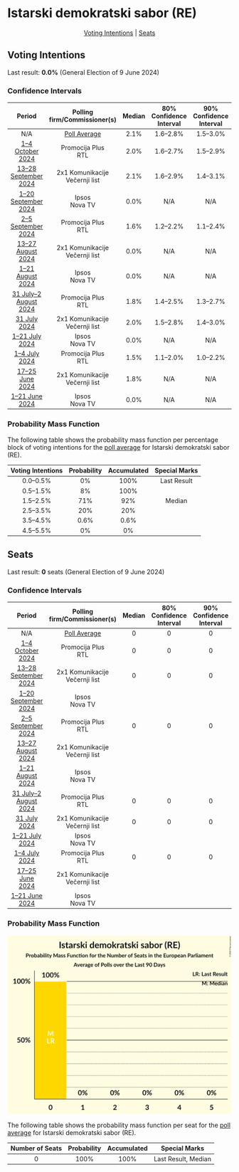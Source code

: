 # Istarski demokratski sabor (RE)

<p align="center"><a href="#voting-intentions">Voting Intentions</a> | <a href="#seats">Seats</a></p>

## Voting Intentions

Last result: **0.0%** (General Election of 9 June 2024)

### Confidence Intervals

| Period     | Polling firm/Commissioner(s) | Median | 80% Confidence Interval | 90% Confidence Interval | 95% Confidence Interval | 99% Confidence Interval |
|:----------:|:----------------:|:-----------:|:-----------------------:|:-----------------------:|:-----------------------:|:-----------------------:|
| N/A | [Poll Average](average.html) | 2.1% | 1.6–2.8% | 1.5–3.0% | 1.3–3.2% | 1.2–3.6% |
| [1–4 October 2024](2024-10-04-PromocijaPlus.html) | Promocija Plus <br> RTL | 2.0% | 1.6–2.7% | 1.5–2.9% | 1.4–3.1% | 1.2–3.4% |
| [13–28 September 2024](2024-09-28-2x1Komunikacije.html) | 2x1 Komunikacije <br> Večernji list | 2.1% | 1.6–2.9% | 1.4–3.1% | 1.3–3.3% | 1.1–3.7% |
| [1–20 September 2024](2024-09-20-Ipsos.html) | Ipsos <br> Nova TV | 0.0% | N/A | N/A | N/A | N/A |
| [2–5 September 2024](2024-09-05-PromocijaPlus.html) | Promocija Plus <br> RTL | 1.6% | 1.2–2.2% | 1.1–2.4% | 1.0–2.5% | 0.8–2.9% |
| [13–27 August 2024](2024-08-27-2x1Komunikacije.html) | 2x1 Komunikacije <br> Večernji list | 0.0% | N/A | N/A | N/A | N/A |
| [1–21 August 2024](2024-08-21-Ipsos.html) | Ipsos <br> Nova TV | 0.0% | N/A | N/A | N/A | N/A |
| [31 July–2 August 2024](2024-08-02-PromocijaPlus.html) | Promocija Plus <br> RTL | 1.8% | 1.4–2.5% | 1.3–2.7% | 1.2–2.8% | 1.0–3.1% |
| [31 July 2024](2024-07-31-2x1Komunikacije.html) | 2x1 Komunikacije <br> Večernji list | 2.0% | 1.5–2.8% | 1.4–3.0% | 1.2–3.2% | 1.1–3.6% |
| [1–21 July 2024](2024-07-21-Ipsos.html) | Ipsos <br> Nova TV | 0.0% | N/A | N/A | N/A | N/A |
| [1–4 July 2024](2024-07-04-PromocijaPlus.html) | Promocija Plus <br> RTL | 1.5% | 1.1–2.0% | 1.0–2.2% | 0.9–2.3% | 0.8–2.6% |
| [17–25 June 2024](2024-06-25-2x1Komunikacije.html) | 2x1 Komunikacije <br> Večernji list | 1.8% | N/A | N/A | N/A | N/A |
| [1–21 June 2024](2024-06-21-Ipsos.html) | Ipsos <br> Nova TV | 0.0% | N/A | N/A | N/A | N/A |

### Probability Mass Function

The following table shows the probability mass function per percentage block of voting intentions for the [poll average](average.html) for Istarski demokratski sabor (RE).

| Voting Intentions | Probability | Accumulated | Special Marks |
|:-----------------:|:-----------:|:-----------:|:-------------:|
| 0.0–0.5% | 0% | 100% | Last Result |
| 0.5–1.5% | 8% | 100% |  |
| 1.5–2.5% | 71% | 92% | Median |
| 2.5–3.5% | 20% | 20% |  |
| 3.5–4.5% | 0.6% | 0.6% |  |
| 4.5–5.5% | 0% | 0% |  |


## Seats

Last result: **0** seats (General Election of 9 June 2024)

### Confidence Intervals

| Period     | Polling firm/Commissioner(s) | Median | 80% Confidence Interval | 90% Confidence Interval | 95% Confidence Interval | 99% Confidence Interval |
|:----------:|:----------------:|:------:|:-----------------------:|:-----------------------:|:-----------------------:|:-----------------------:|
| N/A | [Poll Average](average.html) | 0 | 0 | 0 | 0 | 0 |
| [1–4 October 2024](2024-10-04-PromocijaPlus.html) | Promocija Plus <br> RTL | 0 | 0 | 0 | 0 | 0 |
| [13–28 September 2024](2024-09-28-2x1Komunikacije.html) | 2x1 Komunikacije <br> Večernji list | 0 | 0 | 0 | 0 | 0 |
| [1–20 September 2024](2024-09-20-Ipsos.html) | Ipsos <br> Nova TV |  |  |  |  |  |
| [2–5 September 2024](2024-09-05-PromocijaPlus.html) | Promocija Plus <br> RTL | 0 | 0 | 0 | 0 | 0 |
| [13–27 August 2024](2024-08-27-2x1Komunikacije.html) | 2x1 Komunikacije <br> Večernji list |  |  |  |  |  |
| [1–21 August 2024](2024-08-21-Ipsos.html) | Ipsos <br> Nova TV |  |  |  |  |  |
| [31 July–2 August 2024](2024-08-02-PromocijaPlus.html) | Promocija Plus <br> RTL | 0 | 0 | 0 | 0 | 0 |
| [31 July 2024](2024-07-31-2x1Komunikacije.html) | 2x1 Komunikacije <br> Večernji list | 0 | 0 | 0 | 0 | 0 |
| [1–21 July 2024](2024-07-21-Ipsos.html) | Ipsos <br> Nova TV |  |  |  |  |  |
| [1–4 July 2024](2024-07-04-PromocijaPlus.html) | Promocija Plus <br> RTL | 0 | 0 | 0 | 0 | 0 |
| [17–25 June 2024](2024-06-25-2x1Komunikacije.html) | 2x1 Komunikacije <br> Večernji list |  |  |  |  |  |
| [1–21 June 2024](2024-06-21-Ipsos.html) | Ipsos <br> Nova TV |  |  |  |  |  |

### Probability Mass Function

![Graph with seats probability mass function not yet produced](average-seats-pmf-istarskidemokratskisaborre.png "Seats Probability Mass Function")

The following table shows the probability mass function per seat for the [poll average](average.html) for Istarski demokratski sabor (RE).

| Number of Seats | Probability | Accumulated | Special Marks |
|:---------------:|:-----------:|:-----------:|:-------------:|
| 0 | 100% | 100% | Last Result, Median |


